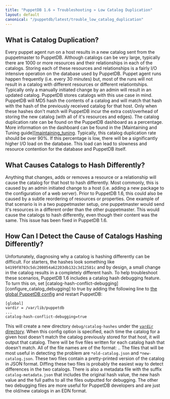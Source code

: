 ```yaml
---
title: "PuppetDB 1.6 » Troubleshooting » Low Catalog Duplication"
layout: default
canonical: "/puppetdb/latest/trouble_low_catalog_duplication"
---
```


[maintaining_tuning]: ./maintain_and_tune.html
[configure_vardir]: ./configure.html#vardir
[global_config]: ./configure.html#global-settings
[configure_vardir]: ./configure.html#catalog-hash-conflict-debugging

What is Catalog Duplication?
-----

Every puppet agent run on a host results in a new catalog sent from
the puppetmaster to PuppetDB. Although catalogs can be very large,
typically there are 1000 or more resources and their relationships in
each of the catalogs. Storing each of these resources and
relationships is a fairly I/O intensive operation on the database used
by PuppetDB. Puppet agent runs happen frequently (i.e. every 30
minutes) but, most of the runs will not result in a catalog with
different resources or different relationtships. Typically only a
manually initiated change by an admin will result in an updated
catalog. PuppetDB stores catalogs with this use case in mind. PuppetDB
will MD5 hash the contents of a catalog and will match that hash with
the hash of the previously received catalog for that host. Only when
these hashes don't match will PuppetDB incur the extra cost/overhead
of storing the new catalog (with all of it's resources and edges). The
catalog duplication rate can be found on the PuppetDB dashboard as a
percentage. More information on the dashboard can be found in the
[Maintaining and Tuning guide][[maintaining_tuning]. Typically, this
catalog duplication rate should be over 90%. If this percentage is
low, there will be a significantly higher I/O load on the database.
This load can lead to slowness and resource contention for the
database and PuppetDB itself.

What Causes Catalogs to Hash Differently?
-----

Anything that changes, adds or removes a resource or a relationship
will cause the catalog for that host to hash differently. Most
commonly, this is caused by an admin initiated change to a host (i.e.
adding a new package to the configuration of a web server). Prior to
PuppetDB 1.6, this could also be caused by a subtle reordering of
resources or properties. One example of that scenario is in a two
puppetmaster setup, one puppetmaster would send it's resources in a
different order than the other puppetmaster. This would cause the
catalogs to hash differently, even though their content was the same.
This issue has been fixed in PuppetDB 1.6.

How Can I Detect the Cause of Catalogs Hashing Differently?
-----

Unfortunately, diagnosing why a catalog is hashing differently can be
difficult. For starters, the hashes look something like
`b4199f8703c5dc208054a62203db132c3d12581c` and by design, a small
change in the catalog results in a completely different hash. To help
troubleshoot these scenarios, PuppetDB 1.6 includes a catalog hash
debugging feature. To turn this on, set
[catalog-hash-conflict-debugging][configure_catalog_debugging] to true
by adding the following line to [the global PuppetDB
config][global_config] and restart PuppetDB:

    [global]
    vardir = /var/lib/puppetdb
    ...
    catalog-hash-conflict-debugging=true

This will create a new directory `debug/catalog-hashes` under the
[`vardir` directory][configure_vardir]. When this config option is
specified, each time the catalog for a given host doesn't match the
catalog previously stored for that host, it will output that catalog.
There will be five files written for each catalog hash that doesn't
match. All of the file names are of the format:
<hostname>_<UUID>_<name of content>.<ext>. The files that will be most useful in
detecting the problem are `*old-catalog.json` and `*new-catalog.json`.
These two files contain a pretty-printed version of the catalog in
JSON format. Diffing these two files is probably the easiest way to
detect differences in the two catalogs. There is also a metadata file
with the suffix `catalog-metadata.json` that includes the original
hash value, the new hash value and the full paths to all the files
outputted for debugging. The other two debugging files are more useful
for PuppetDB developers and are just the old/new catalogs in an EDN
format.
